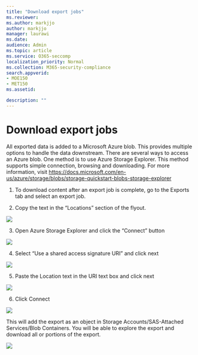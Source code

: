 ```yaml
---
title: "Download export jobs"
ms.reviewer: 
ms.author: markjjo
author: markjjo
manager: laurawi
ms.date: 
audience: Admin
ms.topic: article
ms.service: O365-seccomp
localization_priority: Normal
ms.collection: M365-security-compliance 
search.appverid: 
- MOE150
- MET150
ms.assetid: 

description: ""
---
```


# Download export jobs

All exported data is added to a Microsoft Azure blob. This provides multiple options to handle the data downstream. There are several ways to access an Azure blob. One method is to use Azure Storage Explorer. This method supports simple connection, browsing and downloading. For more information, visit <https://docs.microsoft.com/en-us/azure/storage/blobs/storage-quickstart-blobs-storage-explorer>

1.  To download content after an export job is complete, go to the Exports tab and select an export job.

2.  Copy the text in the “Locations” section of the flyout.

![](../media/eDiscoExportJob.png)

3.  Open Azure Storage Explorer and click the “Connect” button

![](../media/AzureStorageConnect.png)

4.  Select “Use a shared access signature URI” and click next

![](../media/AzureStorageConnect2.png)

5.  Paste the Location text in the URI text box and click next

![](../media/AzureStorageConnect3.png)

6.  Click Connect

![](../media/AzureStorageConnect4.png)

This will add the export as an object in Storage Accounts/SAS-Attached Services/Blob Containers. You will be able to explore the export and download all or portions of the export.

![](../media/AzureStorageConnect5.png)
